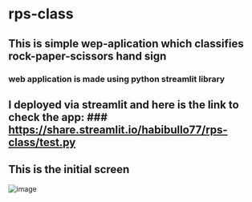 # rps-class
## This is simple wep-aplication which classifies rock-paper-scissors hand sign

### web application is made using python streamlit library

## I deployed via streamlit and here is the link to check the app: ### https://share.streamlit.io/habibullo77/rps-class/test.py

## This is the initial screen


![image](https://user-images.githubusercontent.com/62810418/117349739-b35f2400-aee6-11eb-8276-245e233286eb.png)


